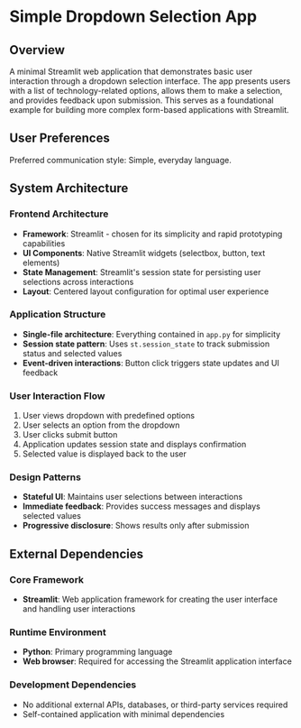 # Simple Dropdown Selection App

## Overview

A minimal Streamlit web application that demonstrates basic user interaction through a dropdown selection interface. The app presents users with a list of technology-related options, allows them to make a selection, and provides feedback upon submission. This serves as a foundational example for building more complex form-based applications with Streamlit.

## User Preferences

Preferred communication style: Simple, everyday language.

## System Architecture

### Frontend Architecture
- **Framework**: Streamlit - chosen for its simplicity and rapid prototyping capabilities
- **UI Components**: Native Streamlit widgets (selectbox, button, text elements)
- **State Management**: Streamlit's session state for persisting user selections across interactions
- **Layout**: Centered layout configuration for optimal user experience

### Application Structure
- **Single-file architecture**: Everything contained in `app.py` for simplicity
- **Session state pattern**: Uses `st.session_state` to track submission status and selected values
- **Event-driven interactions**: Button click triggers state updates and UI feedback

### User Interaction Flow
1. User views dropdown with predefined options
2. User selects an option from the dropdown
3. User clicks submit button
4. Application updates session state and displays confirmation
5. Selected value is displayed back to the user

### Design Patterns
- **Stateful UI**: Maintains user selections between interactions
- **Immediate feedback**: Provides success messages and displays selected values
- **Progressive disclosure**: Shows results only after submission

## External Dependencies

### Core Framework
- **Streamlit**: Web application framework for creating the user interface and handling user interactions

### Runtime Environment
- **Python**: Primary programming language
- **Web browser**: Required for accessing the Streamlit application interface

### Development Dependencies
- No additional external APIs, databases, or third-party services required
- Self-contained application with minimal dependencies